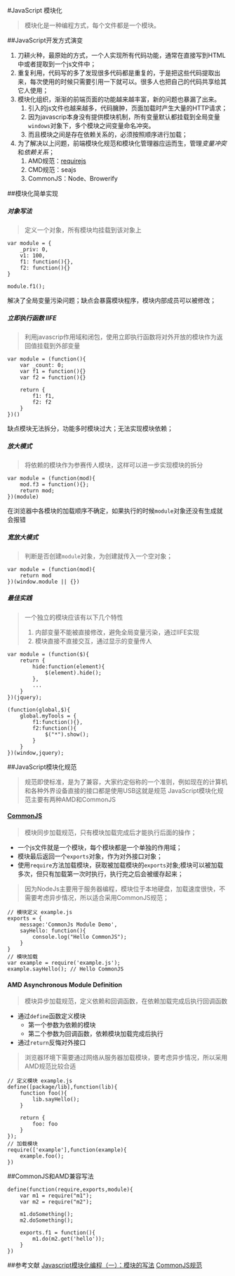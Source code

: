 #JavaScript 模块化
> 模块化是一种编程方式，每个文件都是一个模块。

##JavaScript开发方式演变
1. 刀耕火种，最原始的方式，一个人实现所有代码功能，通常在直接写到HTML中或者提取到一个js文件中；
2. 重复利用，代码写的多了发现很多代码都是重复的，于是把这些代码提取出来，每次使用的时候只需要引用一下就可以。很多人也把自己的代码共享给其它人使用；
3. 模块化组织，渐渐的前端页面的功能越来越丰富，新的问题也暴漏了出来。
	1. 引入的js文件也越来越多，代码臃肿，页面加载时产生大量的HTTP请求；
	2. 因为javascrip本身没有提供模块机制，所有变量默认都挂载到全局变量`windows`对象下，多个模块之间变量命名冲突。
	3. 而且模块之间是存在依赖关系的，必须按照顺序进行加载；
4. 为了解决以上问题，前端模块化规范和模块化管理器应运而生，管理*变量冲突*和*依赖关系*；
	1. AMD规范：[requirejs](http://requirejs.org/)
	2. CMD规范：seajs
	3. CommonJS：Node、Browerify


##模块化简单实现

##### 对象写法
> 定义一个对象，所有模块均挂载到该对象上
	
	var module = {
		_priv: 0,
		v1: 100,
		f1: function(){},
		f2: function(){}
	}

	module.f1();
解决了全局变量污染问题；缺点会暴露模块程序，模块内部成员可以被修改；

##### 立即执行函数 IIFE
> 利用javascrip作用域和闭包，使用立即执行函数将对外开放的模块作为返回值挂载到外部变量
	
	var module = (function(){
		var _count: 0;
		var f1 = function(){}	
		var f2 = function(){}	

		return {
			f1: f1,
			f2: f2
		}
	})()
缺点模块无法拆分，功能多时模块过大；无法实现模块依赖；

##### 放大模式
> 将依赖的模块作为参赛传人模块，这样可以进一步实现模块的拆分
	
	var module = (function(mod){
		mod.f3 = function(){};
		return mod;
	})(module)

在浏览器中各模块的加载顺序不确定，如果执行的时候`module`对象还没有生成就会报错

##### 宽放大模式
> 判断是否创建`module`对象，为创建就传入一个空对象；
	
	var module = (function(mod){
		return mod
	})(window.module || {})

##### 最佳实践
> 一个独立的模块应该有以下几个特性
> 1. 内部变量不能被直接修改，避免全局变量污染，通过IIFE实现
> 2. 模块直接不直接交互，通过显示的变量传人
	
	var module = (function($){
		return {
			hide:function(element){
				$(element).hide();
			},
			...
		}
	})(jquery);

	(function(global,$){
		global.myTools = {
			f1:function(){},
			f2:function(){
				$("*").show();
			}
		}
	})(window,jquery);

##JavaScript模块化规范
> 规范即使标准，是为了兼容，大家约定俗称的一个准则，例如现在的计算机和各种外界设备直接的接口都是使用USB这就是规范
> JavaScript模块化规范主要有两种AMD和CommonJS

#### [CommonJS](http://www.commonjs.org/)
> 模块同步加载规范，只有模块加载完成后才能执行后面的操作；

+ 一个js文件就是一个模块，每个模块都是一个单独的作用域；
+ 模块最后返回一个`exports`对象，作为对外接口对象；
+ 使用`require`方法加载模块，获取被加载模块的`exports`对象;模块可以被加载多次，但只有加载第一次时执行，执行完之后会被缓存起来；


> 因为NodeJs主要用于服务器编程，模块位于本地硬盘，加载速度很快，不需要考虑异步情况，所以适合采用CommonJS规范；

	// 模块定义 example.js
	exports = {
		message:'CommonJs Module Demo',
		sayHello: function(){
			console.log("Hello CommonJS");
		}
	}
	// 模块加载
	var example = require('example.js');
	example.sayHello(); // Hello CommonJS

#### AMD Asynchronous Module Definition
> 模块异步加载规范，定义依赖和回调函数，在依赖加载完成后执行回调函数

+ 通过`define`函数定义模块
	* 第一个参数为依赖的模块
	* 第二个参数为回调函数，依赖模块加载完成后执行
+ 通过`return`反悔对外接口

> 浏览器环境下需要通过网络从服务器加载模块，要考虑异步情况，所以采用AMD规范比较合适

	// 定义模块 example.js
	define([package/lib],function(lib){
		function foo(){
			lib.sayHello();
		}

		return {
			foo: foo
		}
	});
	// 加载模块
	require(['example'],function(example){
		example.foo();
	})

##CommonJS和AMD兼容写法

	define(function(require,exports,module){
		var m1 = require("m1");
		var m2 = require("m2");

		m1.doSomething();
		m2.doSomething();

		exports.f1 = function(){
			m1.do(m2.get('hello'));
		}
	})

##参考文献
[Javascript模块化编程（一）：模块的写法](http://www.ruanyifeng.com/blog/2012/10/javascript_module.html)
[CommonJS规范](http://javascript.ruanyifeng.com/nodejs/module.html)
